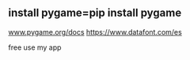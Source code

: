 install pygame=pip install pygame
----------------------------------
www.pygame.org/docs
https://www.datafont.com/es

free use my app
